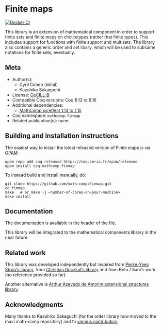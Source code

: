 <!---
This file was generated from `meta.yml`, please do not edit manually.
Follow the instructions on https://github.com/coq-community/templates to regenerate.
--->
# Finite maps

[![Docker CI][docker-action-shield]][docker-action-link]

[docker-action-shield]: https://github.com/math-comp/finmap/workflows/Docker%20CI/badge.svg?branch=master
[docker-action-link]: https://github.com/math-comp/finmap/actions?query=workflow:"Docker%20CI"




This library is an extension of mathematical component in order to
support finite sets and finite maps on choicetypes (rather that finite
types). This includes support for functions with finite support and
multisets. The library also contains a generic order and set libary,
which will be used to subsume notations for finite sets, eventually.

## Meta

- Author(s):
  - Cyril Cohen (initial)
  - Kazuhiko Sakaguchi
- License: [CeCILL-B](CECILL-B)
- Compatible Coq versions: Coq 8.13 to 8.16
- Additional dependencies:
  - [MathComp ssreflect 1.13 to 1.15](https://math-comp.github.io)
- Coq namespace: `mathcomp.finmap`
- Related publication(s): none

## Building and installation instructions

The easiest way to install the latest released version of Finite maps
is via [OPAM](https://opam.ocaml.org/doc/Install.html):

```shell
opam repo add coq-released https://coq.inria.fr/opam/released
opam install coq-mathcomp-finmap
```

To instead build and install manually, do:

``` shell
git clone https://github.com/math-comp/finmap.git
cd finmap
make   # or make -j <number-of-cores-on-your-machine> 
make install
```


## Documentation

The documentation is available in the header of the file.

This library will be integrated to the mathematical components
library in the near future.

## Related work

This library was developed independently but inspired from
[Pierre-Yves Strub's
library](https://github.com/strub/ssrmisc/blob/master/fset.v), from
[Christian Doczkal's
library](https://www.ps.uni-saarland.de/formalizations/fset/html/libs.fset.html)
and from Beta Ziliani's work (no reference provided so far).

Another alternative is [Arthur Azevedo de Amorim extensional
structures library](https://github.com/arthuraa/extructures).

## Acknowledgments

Many thanks to Kazuhiko Sakaguchi (for the order library now moved to
the main math-comp repository) and to [various
contributors](https://github.com/math-comp/finmap/graphs/contributors)

